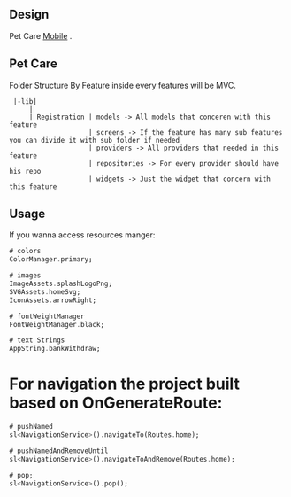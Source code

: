
## Design

Pet Care [Mobile]([https://xd.adobe.com/view/2808447e-ccaa-4fd2-b5aa-b1b04d1e5010-7d5b/screen/c055c342-725f-4ded-8d7a-407c2218d6c7/specs/](https://www.figma.com/file/jMdYnGJmZ61VYUrSxkRly4/Petito-Pet-Care-App?type=design&node-id=2%3A8865&mode=design&t=2AnSjZS5e20gYykS-1)) .


 


## Pet Care



Folder Structure 
By Feature inside every features will be MVC.



```
 |-lib|
     |     
     | Registration | models -> All models that conceren with this feature 
                    | screens -> If the feature has many sub features you can divide it with sub folder if needed
                    | providers -> All providers that needed in this feature 
                    | repositories -> For every provider should have his repo
                    | widgets -> Just the widget that concern with this feature 
```

## Usage
If you wanna access resources manger:


```dart
# colors
ColorManager.primary;

# images
ImageAssets.splashLogoPng;
SVGAssets.homeSvg;
IconAssets.arrowRight;

# fontWeightManager
FontWeightManager.black;

# text Strings
AppString.bankWithdraw;
```



# For navigation the project built based on OnGenerateRoute:


```dart
# pushNamed
sl<NavigationService>().navigateTo(Routes.home);

# pushNamedAndRemoveUntil
sl<NavigationService>().navigateToAndRemove(Routes.home);

# pop;
sl<NavigationService>().pop();
```
